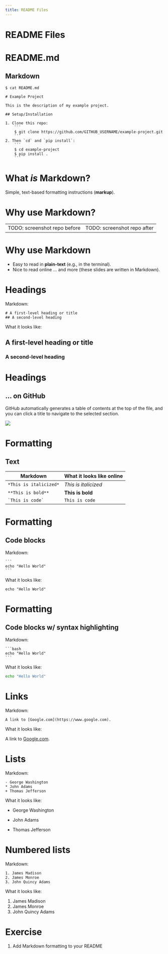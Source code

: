 ```yaml
---
title: README Files
---
```


# README Files

<!-- blank slide -->

# README.md
## Markdown

```
$ cat README.md
```

```text
# Example Project

This is the description of my example project.

## Setup/Installation

1. Clone this repo:
    ```
    $ git clone https://github.com/GITHUB_USERNAME/example-project.git
    ```
2. Then `cd` and `pip install`:
    ```
    $ cd example-project
    $ pip install .
    ```
```

# What *is* Markdown?

Simple, text-based formatting instructions (**markup**).

# Why use Markdown?

<table>
<tr>
<td>
TODO: screenshot repo before
</td>
<td>
TODO: screenshot repo after
</td>
</tr>
</table>

# Why use Markdown

- Easy to read in **plain-text** (e.g., in the terminal).
- Nice to read online ... and more (these slides are written in Markdown).


# Headings

Markdown:

```text
# A first-level heading or title
## A second-level heading
```

What it looks like:

<!-- example headings --> 

## A first-level heading or title

### A second-level heading

<!-- end of slide --> 

# Headings
## ... on GitHub


GitHub automatically generates a table of contents at the top of the file, and
you can click a title to navigate to the selected section.

![](https://docs.github.com/assets/cb-82878/mw-1440/images/help/repository/headings-toc.webp)

[headings]: https://docs.github.com/en/get-started/writing-on-github/getting-started-with-writing-and-formatting-on-github/basic-writing-and-formatting-syntax#headings


# Formatting
## Text

| Markdown               | What it looks like online |
| -                      | -                         |
| `*This is italicized*` | *This is italicized*      |
| `**This is bold**`     | **This is bold**          |
| `` `This is code` ``   | `This is code`            |


# Formatting
## Code blocks

Markdown: 

````text
```
echo "Hello World"
```
````

What it looks like:

```
echo "Hello World"
```


# Formatting
## Code blocks w/ syntax highlighting

Markdown: 

````text
```bash
echo "Hello World"
```
````

What it looks like:

```bash
echo "Hello World"
```

# Links

Markdown:

```text
A link to [Google.com](https://www.google.com).
```

What it looks like:

A link to [Google.com](https://www.google.com).


# Lists

Markdown:

```text
- George Washington
* John Adams
+ Thomas Jefferson
```

What it looks like:

- George Washington
* John Adams
+ Thomas Jefferson


# Numbered lists

Markdown:

```text
1. James Madison
2. James Monroe
3. John Quincy Adams
```

What it looks like:

1. James Madison
2. James Monroe
3. John Quincy Adams


# Exercise

1. Add Markdown formatting to your README




<!-- END -->
